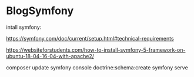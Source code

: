 # BlogSymfony
intall symfony:

https://symfony.com/doc/current/setup.html#technical-requirements

https://websiteforstudents.com/how-to-install-symfony-5-framework-on-ubuntu-18-04-16-04-with-apache2/

composer update
symfony console doctrine:schema:create
symfony serve

